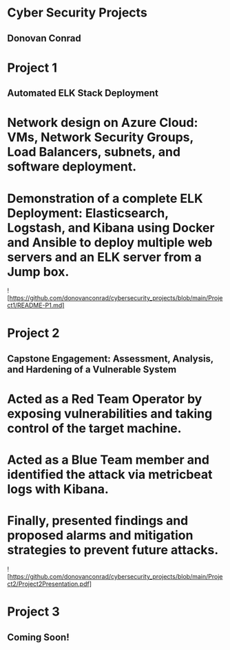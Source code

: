 # Cyber Security Projects
## Donovan Conrad



# Project 1
## Automated ELK Stack Deployment
# Network design on Azure Cloud: VMs, Network Security Groups, Load Balancers, subnets, and software deployment.
# Demonstration of a complete ELK Deployment: Elasticsearch, Logstash, and Kibana using Docker and Ansible to deploy multiple web servers and an ELK server from a Jump box. 
![https://github.com/donovanconrad/cybersecurity_projects/blob/main/Project1/README-P1.md]



# Project 2
## Capstone Engagement: Assessment, Analysis, and Hardening of a Vulnerable System
# Acted as a Red Team Operator by exposing vulnerabilities and taking control of the target machine.
# Acted as a Blue Team member and identified the attack via metricbeat logs with Kibana.
# Finally, presented findings and proposed alarms and mitigation strategies to prevent future attacks.
![https://github.com/donovanconrad/cybersecurity_projects/blob/main/Project2/Project2Presentation.pdf]



# Project 3
## Coming Soon!
